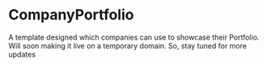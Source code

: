 # CompanyPortfolio
A template designed which companies can use to showcase their Portfolio.
Will soon making it live on a temporary domain. So, stay tuned for more updates
